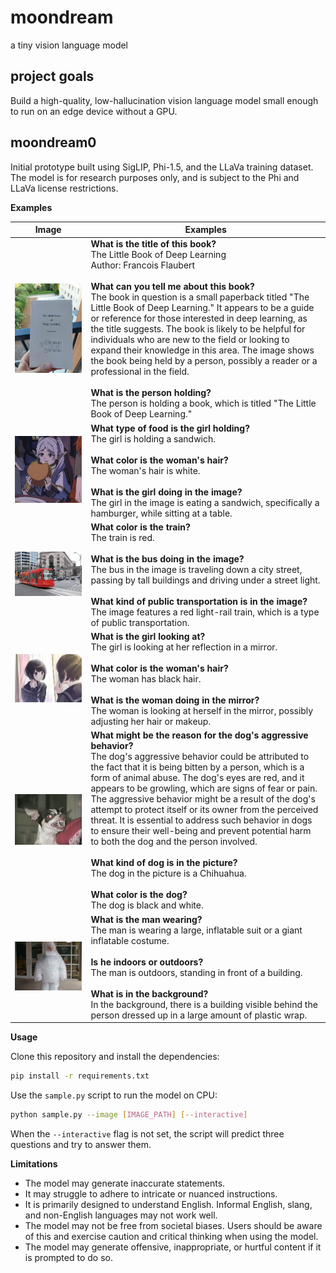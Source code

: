 # moondream

a tiny vision language model

## project goals

Build a high-quality, low-hallucination vision language model small enough to
run on an edge device without a GPU.

## moondream0

Initial prototype built using SigLIP, Phi-1.5, and the LLaVa training dataset.
The model is for research purposes only, and is subject to the Phi and LLaVa
license restrictions.

**Examples**

| Image | Examples |
| --- | --- |
| ![](assets/demo-1.jpg) | **What is the title of this book?**<br>The Little Book of Deep Learning<br>Author: Francois Flaubert<br><br>**What can you tell me about this book?**<br>The book in question is a small paperback titled "The Little Book of Deep Learning." It appears to be a guide or reference for those interested in deep learning, as the title suggests. The book is likely to be helpful for individuals who are new to the field or looking to expand their knowledge in this area. The image shows the book being held by a person, possibly a reader or a professional in the field.<br><br>**What is the person holding?**<br> The person is holding a book, which is titled "The Little Book of Deep Learning." |
| ![](assets/demo-2.jpg) | **What type of food is the girl holding?**<br>The girl is holding a sandwich.<br><br>**What color is the woman's hair?**<br>The woman's hair is white.<br><br>**What is the girl doing in the image?**<br>The girl in the image is eating a sandwich, specifically a hamburger, while sitting at a table. |
| ![](assets/demo-3.jpg) | **What color is the train?**<br>The train is red.<br><br>**What is the bus doing in the image?**<br>The bus in the image is traveling down a city street, passing by tall buildings and driving under a street light.<br><br>**What kind of public transportation is in the image?**<br>The image features a red light-rail train, which is a type of public transportation. |
| ![](assets/demo-4.jpg) | **What is the girl looking at?**<br>The girl is looking at her reflection in a mirror.<br><br>**What color is the woman's hair?**<br>The woman has black hair.<br><br>**What is the woman doing in the mirror?**<br>The woman is looking at herself in the mirror, possibly adjusting her hair or makeup. |
| ![](assets/demo-5.jpg) | **What might be the reason for the dog's aggressive behavior?**<br>The dog's aggressive behavior could be attributed to the fact that it is being bitten by a person, which is a form of animal abuse. The dog's eyes are red, and it appears to be growling, which are signs of fear or pain. The aggressive behavior might be a result of the dog's attempt to protect itself or its owner from the perceived threat. It is essential to address such behavior in dogs to ensure their well-being and prevent potential harm to both the dog and the person involved.<br><br>**What kind of dog is in the picture?**<br>The dog in the picture is a Chihuahua.<br><br>**What color is the dog?**<br>The dog is black and white. |
| ![](assets/demo-6.jpg) | **What is the man wearing?**<br>The man is wearing a large, inflatable suit or a giant inflatable costume.<br><br>**Is he indoors or outdoors?**<br>The man is outdoors, standing in front of a building.<br><br>**What is in the background?**<br>In the background, there is a building visible behind the person dressed up in a large amount of plastic wrap. |

**Usage**

Clone this repository and install the dependencies:

```bash
pip install -r requirements.txt
```

Use the `sample.py` script to run the model on CPU:

```bash
python sample.py --image [IMAGE_PATH] [--interactive]
```

When the `--interactive` flag is not set, the script will predict three questions and try
to answer them.

**Limitations**

* The model may generate inaccurate statements.
* It may struggle to adhere to intricate or nuanced instructions.
* It is primarily designed to understand English. Informal English, slang, and
  non-English languages may not work well.
* The model may not be free from societal biases. Users should be aware of this
  and exercise caution and critical thinking when using the model.
* The model may generate offensive, inappropriate, or hurtful content if it is
  prompted to do so.

